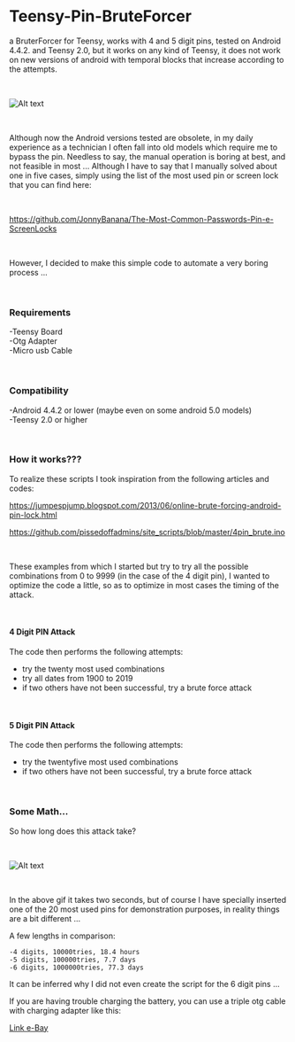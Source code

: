 # Teensy-Pin-BruteForcer

a BruterForcer for Teensy, works with 4 and 5 digit pins, tested on Android 4.4.2. and Teensy 2.0, but it works on any kind of Teensy, it does not work on new versions of android with temporal blocks that increase according to the attempts.

</BR>

![Alt text](https://raw.githubusercontent.com/JonnyBanana/Teensy-Android-Pin-BruteForcer/master/img/pinout.png)

</BR>

Although now the Android versions tested are obsolete, in my daily experience as a technician I often fall into old models which require me to bypass the pin.
Needless to say, the manual operation is boring at best, and not feasible in most ...
Although I have to say that I manually solved about one in five cases, simply using the list of the most used pin or screen lock that you can find here:

</BR>

https://github.com/JonnyBanana/The-Most-Common-Passwords-Pin-e-ScreenLocks


</BR>

However, I decided to make this simple code to automate a very boring process ...

</BR>

<h3>Requirements</h3>

-Teensy Board</BR>
-Otg Adapter</BR>
-Micro usb Cable</BR>

</BR>
<h3>Compatibility</h3>

-Android 4.4.2 or lower (maybe even on some android 5.0 models)</BR>
-Teensy 2.0 or higher</BR>

</BR>

<h3>How it works???</h3>

To realize these scripts I took inspiration from the following articles and codes:

https://jumpespjump.blogspot.com/2013/06/online-brute-forcing-android-pin-lock.html

https://github.com/pissedoffadmins/site_scripts/blob/master/4pin_brute.ino

</BR>

These examples from which I started but try to try all the possible combinations from 0 to 9999 (in the case of the 4 digit pin),
I wanted to optimize the code a little, so as to optimize in most cases the timing of the attack.

</BR>

<h4>4 Digit PIN Attack</h4>

The code then performs the following attempts:
- try the twenty most used combinations
- try all dates from 1900 to 2019
- if two others have not been successful, try a brute force attack

</BR>

<h4>5 Digit PIN Attack</h4>

The code then performs the following attempts:
- try the twentyfive most used combinations
- if two others have not been successful, try a brute force attack

</BR>

<h3>Some Math...</h3>

So how long does this attack take?

</BR>

![Alt text](https://raw.githubusercontent.com/JonnyBanana/Teensy-Android-Pin-BruteForcer/master/img/brute-gif.gif)

</BR>

In the above gif it takes two seconds, but of course I have specially inserted one of the 20 most 
used pins for demonstration purposes, in reality things are a bit different ...

A few lengths in comparison:

    -4 digits, 10000tries, 18.4 hours
    -5 digits, 100000tries, 7.7 days
    -6 digits, 1000000tries, 77.3 days
  

It can be inferred why I did not even create the script for the 6 digit pins ...

If you are having trouble charging the battery, you can use a triple otg cable with charging adapter like this:



<a href="https://rover.ebay.com/rover/1/724-53478-19255-0/1?icep_id=114&ipn=icep&toolid=20004&campid=5338010827&mpre=https%3A%2F%2Fwww.ebay.it%2Fsch%2Fi.html%3F_from%3DR40%26_sacat%3D0%26_nkw%3Dotg%2520charge%26rt%3Dnc%26LH_PrefLoc%3D2%26_trksid%3Dp2045573.m1684">Link e-Bay</a>
